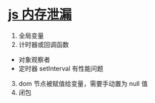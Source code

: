 # [js 内存泄漏]()

1. 全局变量
2. 计时器或回调函数

- 对象观察者
- 定时器 setInterval 有性能问题

3. dom 节点被赋值给变量，需要手动置为 null 值
4. 闭包
